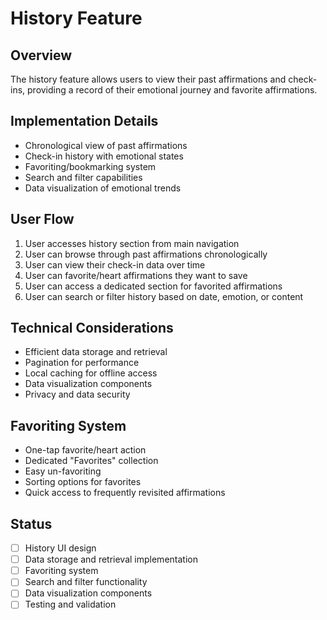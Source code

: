 # History Feature

## Overview
The history feature allows users to view their past affirmations and check-ins, providing a record of their emotional journey and favorite affirmations.

## Implementation Details
- Chronological view of past affirmations
- Check-in history with emotional states
- Favoriting/bookmarking system
- Search and filter capabilities
- Data visualization of emotional trends

## User Flow
1. User accesses history section from main navigation
2. User can browse through past affirmations chronologically
3. User can view their check-in data over time
4. User can favorite/heart affirmations they want to save
5. User can access a dedicated section for favorited affirmations
6. User can search or filter history based on date, emotion, or content

## Technical Considerations
- Efficient data storage and retrieval
- Pagination for performance
- Local caching for offline access
- Data visualization components
- Privacy and data security

## Favoriting System
- One-tap favorite/heart action
- Dedicated "Favorites" collection
- Easy un-favoriting
- Sorting options for favorites
- Quick access to frequently revisited affirmations

## Status
- [ ] History UI design
- [ ] Data storage and retrieval implementation
- [ ] Favoriting system
- [ ] Search and filter functionality
- [ ] Data visualization components
- [ ] Testing and validation 
